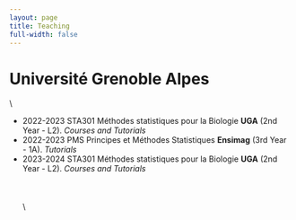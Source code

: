 ```yaml
---
layout: page
title: Teaching
full-width: false 
---
```


# Université Grenoble Alpes
\
- 2022-2023 STA301 Méthodes statistiques pour la Biologie **UGA** (2nd Year - L2). *Courses and Tutorials*
- 2022-2023 PMS Principes et Méthodes Statistiques **Ensimag** (3rd Year - 1A). *Tutorials*
- 2023-2024 STA301 Méthodes statistiques pour la Biologie **UGA** (2nd Year - L2). *Courses and Tutorials*\
\
\
\
\







